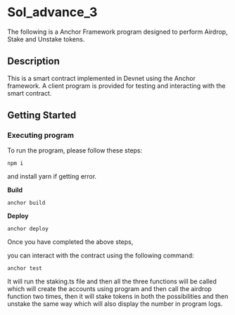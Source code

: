# Sol_advance_3

The following is a Anchor Framework program designed to perform Airdrop, Stake and Unstake tokens.

## Description

This is a smart contract implemented in Devnet using the Anchor framework. A client program is provided for testing and interacting with the smart contract.

## Getting Started

### Executing program

To run the program, please follow these steps:

`npm i`

and install yarn if getting error.

**Build**

`anchor build`

**Deploy**

`anchor deploy`

Once you have completed the above steps,

you can interact with the contract using the following command:

`anchor test`

It will run the staking.ts file and then all the three functions will be called 
which will create the accounts using program and then call the airdrop function two times, then it will stake tokens in both the possibilities and then unstake the 
same way which will also display the number in program logs.
